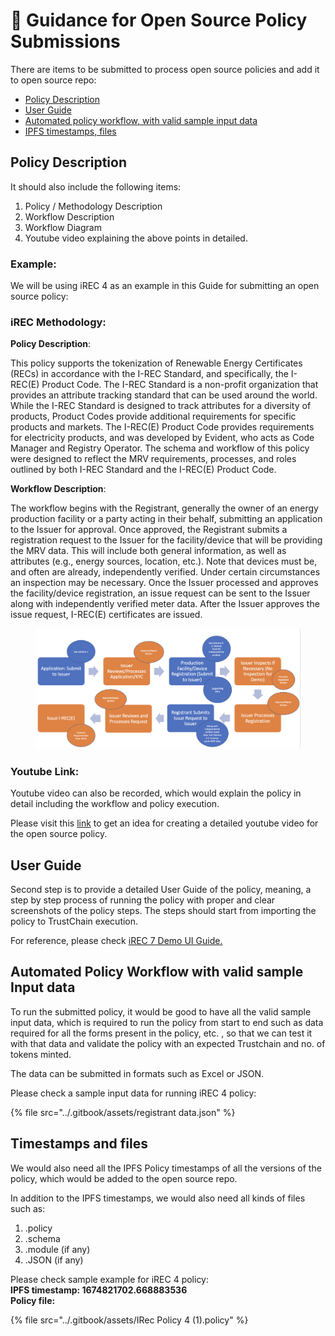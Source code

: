 # 📔 Guidance for Open Source Policy Submissions

There are items to be submitted to process open source policies and add it to open source repo:

* [Policy Description](guidance-for-open-source-policy.md#policy-description)
* [User Guide](guidance-for-open-source-policy.md#user-guide)
* [Automated policy workflow, with valid sample input data](guidance-for-open-source-policy.md#automated-policy-workflow-with-valid-sample-input-data)
* [IPFS timestamps, files](guidance-for-open-source-policy.md#timestamps-and-files)

## Policy Description

It should also include the following items:

1. Policy / Methodology Description
2. Workflow Description
3. Workflow Diagram
4. Youtube video explaining the above points in detailed.

### Example:

We will be using iREC 4 as an example in this Guide for submitting an open source policy:

### **iREC Methodology:**

**Policy Description**:

This policy supports the tokenization of Renewable Energy Certificates (RECs) in accordance with the I-REC Standard, and specifically, the I-REC(E) Product Code. The I-REC Standard is a non-profit organization that provides an attribute tracking standard that can be used around the world. While the I-REC Standard is designed to track attributes for a diversity of products, Product Codes provide additional requirements for specific products and markets. The I-REC(E) Product Code provides requirements for electricity products, and was developed by Evident, who acts as Code Manager and Registry Operator. The schema and workflow of this policy were designed to reflect the MRV requirements, processes, and roles outlined by both I-REC Standard and the I-REC(E) Product Code.

**Workflow Description**:

The workflow begins with the Registrant, generally the owner of an energy production facility or a party acting in their behalf, submitting an application to the Issuer for approval. Once approved, the Registrant submits a registration request to the Issuer for the facility/device that will be providing the MRV data. This will include both general information, as well as attributes (e.g., energy sources, location, etc.). Note that devices must be, and often are already, independently verified. Under certain circumstances an inspection may be necessary. Once the Issuer processed and approves the facility/device registration, an issue request can be sent to the Issuer along with independently verified meter data. After the Issuer approves the issue request, I-REC(E) certificates are issued.

<figure><img src="../.gitbook/assets/image (67).png" alt=""><figcaption></figcaption></figure>

### Youtube Link:

Youtube video can also be recorded, which would explain the policy in detail including the workflow and policy execution.

Please visit this [link](https://www.youtube.com/watch?v=nOQpLmbW0hA) to get an idea for creating a detailed youtube video for the open source policy.

## User Guide

Second step is to provide a detailed User Guide of the policy, meaning, a step by step process of running the policy with proper and clear screenshots of the policy steps. The steps should start from importing the policy to TrustChain execution.

For reference, please check [iREC 7 Demo UI Guide.](demo-guide/renewable-energy-credits/irec-7-demo-guide.md)

## Automated Policy Workflow with valid sample Input data

To run the submitted policy, it would be good to have all the valid sample input data, which is required to run the policy from start to end such as data required for all the forms present in the policy, etc. , so that we can test it with that data and validate the policy with an expected Trustchain and no. of tokens minted.

The data can be submitted in formats such as Excel or JSON.

Please check a sample input data for running iREC 4 policy:

{% file src="../.gitbook/assets/registrant data.json" %}

## Timestamps and files

We would also need all the IPFS Policy timestamps of all the versions of the policy, which would be added to the open source repo.

In addition to the IPFS timestamps, we would also need all kinds of files such as:

1. .policy
2. .schema
3. .module (if any)
4. .JSON (if any)

Please check sample example for iREC 4 policy:\
**IPFS timestamp: 1674821702.668883536**\
**Policy file:**

{% file src="../.gitbook/assets/IRec Policy 4 (1).policy" %}
